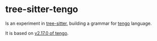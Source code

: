 # tree-sitter-tengo

Is an experiment in [tree-sitter](https://tree-sitter.github.io/tree-sitter/index.html), building a grammar for [tengo](https://github.com/d5/tengo) language.

It is based on [v2.17.0 of tengo](https://github.com/d5/tengo/tree/v2.17.0).



